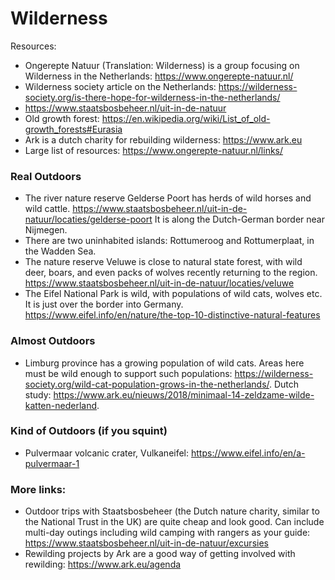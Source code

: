# Wilderness

Resources:
- Ongerepte Natuur (Translation: Wilderness) is a group focusing on Wilderness in the Netherlands: https://www.ongerepte-natuur.nl/
- Wilderness society article on the Netherlands: https://wilderness-society.org/is-there-hope-for-wilderness-in-the-netherlands/
- https://www.staatsbosbeheer.nl/uit-in-de-natuur
- Old growth forest: https://en.wikipedia.org/wiki/List_of_old-growth_forests#Eurasia
- Ark is a dutch charity for rebuilding wilderness: https://www.ark.eu
- Large list of resources: https://www.ongerepte-natuur.nl/links/


### Real Outdoors
- The river nature reserve Gelderse Poort has herds of wild horses and wild cattle.
https://www.staatsbosbeheer.nl/uit-in-de-natuur/locaties/gelderse-poort
It is along the Dutch-German border near Nijmegen.
- There are two uninhabited islands: Rottumeroog and Rottumerplaat, in the Wadden Sea. 
- The nature reserve Veluwe is close to natural state forest, with wild deer, boars, and even packs of wolves recently returning to the region.
https://www.staatsbosbeheer.nl/uit-in-de-natuur/locaties/veluwe
- The Eifel National Park is wild, with populations of wild cats, wolves etc. It is just over the border into Germany.
https://www.eifel.info/en/nature/the-top-10-distinctive-natural-features

### Almost Outdoors
- Limburg province has a growing population of wild cats. Areas here must be wild enough to support such populations: https://wilderness-society.org/wild-cat-population-grows-in-the-netherlands/. Dutch study: https://www.ark.eu/nieuws/2018/minimaal-14-zeldzame-wilde-katten-nederland. 

### Kind of Outdoors (if you squint)
- Pulvermaar volcanic crater, Vulkaneifel:
https://www.eifel.info/en/a-pulvermaar-1

### More links:
- Outdoor trips with Staatsbosbeheer (the Dutch nature charity, similar to the National Trust in the UK) are quite cheap and look good. Can include multi-day outings including wild camping with rangers as your guide: https://www.staatsbosbeheer.nl/uit-in-de-natuur/excursies
- Rewilding projects by Ark are a good way of getting involved with rewilding: https://www.ark.eu/agenda
